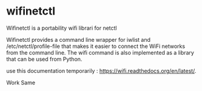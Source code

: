 # wifinetctl

Wifinetctl is a portability wifi librari for netctl


Wifinetctl provides a command line wrapper for iwlist and /etc/netctl/profile-file that makes it easier to connect the WiFi
networks from the command line. The wifi command is also implemented as a library that can be used from Python.


use this documentation temporarily : https://wifi.readthedocs.org/en/latest/.

Work Same
